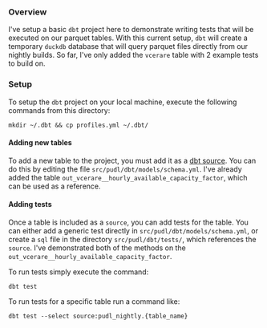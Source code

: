 ### Overview
I've setup a basic `dbt` project here to demonstrate writing tests that will be
executed on our parquet tables. With this current setup, `dbt` will create a temporary
`duckdb` database that will query parquet files directly from our nightly builds.
So far, I've only added the `vcerare` table with 2 example tests to build on.


### Setup
To setup the `dbt` project on your local machine, execute the following commands from
this directory:

```
mkdir ~/.dbt && cp profiles.yml ~/.dbt/
```

#### Adding new tables
To add a new table to the project, you must add it as a
[dbt source](https://docs.getdbt.com/docs/build/sources). You can do this by editing
the file `src/pudl/dbt/models/schema.yml`. I've already added the table
`out_vcerare__hourly_available_capacity_factor`, which can be used as a reference.

#### Adding tests
Once a table is included as a `source`, you can add tests for the table. You can
either add a generic test directly in `src/pudl/dbt/models/schema.yml`, or create
a `sql` file in the directory `src/pudl/dbt/tests/`, which references the `source`.
I've demonstrated both of the methods on the
`out_vcerare__hourly_available_capacity_factor`.

To run tests simply execute the command:

```
dbt test
```

To run tests for a specific table run a command like:

```
dbt test --select source:pudl_nightly.{table_name}
```
